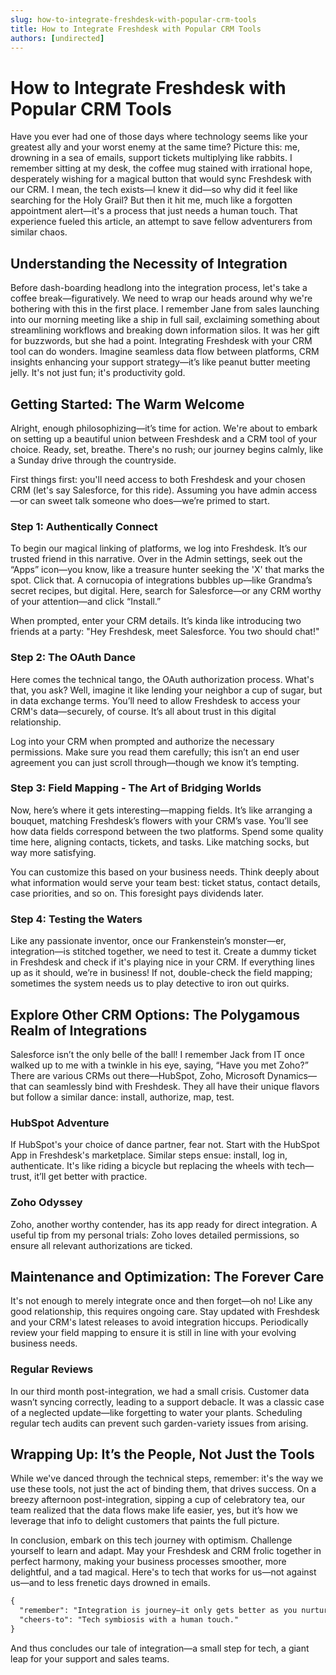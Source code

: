 ```yaml
---
slug: how-to-integrate-freshdesk-with-popular-crm-tools
title: How to Integrate Freshdesk with Popular CRM Tools
authors: [undirected]
---
```



# How to Integrate Freshdesk with Popular CRM Tools

Have you ever had one of those days where technology seems like your greatest ally and your worst enemy at the same time? Picture this: me, drowning in a sea of emails, support tickets multiplying like rabbits. I remember sitting at my desk, the coffee mug stained with irrational hope, desperately wishing for a magical button that would sync Freshdesk with our CRM. I mean, the tech exists—I knew it did—so why did it feel like searching for the Holy Grail? But then it hit me, much like a forgotten appointment alert—it's a process that just needs a human touch. That experience fueled this article, an attempt to save fellow adventurers from similar chaos.

## Understanding the Necessity of Integration

Before dash-boarding headlong into the integration process, let's take a coffee break—figuratively. We need to wrap our heads around why we're bothering with this in the first place. I remember Jane from sales launching into our morning meeting like a ship in full sail, exclaiming something about streamlining workflows and breaking down information silos. It was her gift for buzzwords, but she had a point. Integrating Freshdesk with your CRM tool can do wonders. Imagine seamless data flow between platforms, CRM insights enhancing your support strategy—it’s like peanut butter meeting jelly. It's not just fun; it's productivity gold. 

## Getting Started: The Warm Welcome

Alright, enough philosophizing—it’s time for action. We're about to embark on setting up a beautiful union between Freshdesk and a CRM tool of your choice. Ready, set, breathe. There's no rush; our journey begins calmly, like a Sunday drive through the countryside.

First things first: you'll need access to both Freshdesk and your chosen CRM (let's say Salesforce, for this ride). Assuming you have admin access—or can sweet talk someone who does—we’re primed to start.

### Step 1: Authentically Connect

To begin our magical linking of platforms, we log into Freshdesk. It’s our trusted friend in this narrative. Over in the Admin settings, seek out the “Apps” icon—you know, like a treasure hunter seeking the 'X' that marks the spot. Click that. A cornucopia of integrations bubbles up—like Grandma’s secret recipes, but digital. Here, search for Salesforce—or any CRM worthy of your attention—and click “Install.”

When prompted, enter your CRM details. It’s kinda like introducing two friends at a party: "Hey Freshdesk, meet Salesforce. You two should chat!"

### Step 2: The OAuth Dance

Here comes the technical tango, the OAuth authorization process. What's that, you ask? Well, imagine it like lending your neighbor a cup of sugar, but in data exchange terms. You’ll need to allow Freshdesk to access your CRM's data—securely, of course. It’s all about trust in this digital relationship.

Log into your CRM when prompted and authorize the necessary permissions. Make sure you read them carefully; this isn’t an end user agreement you can just scroll through—though we know it’s tempting.

### Step 3: Field Mapping - The Art of Bridging Worlds

Now, here’s where it gets interesting—mapping fields. It’s like arranging a bouquet, matching Freshdesk’s flowers with your CRM’s vase. You’ll see how data fields correspond between the two platforms. Spend some quality time here, aligning contacts, tickets, and tasks. Like matching socks, but way more satisfying.

You can customize this based on your business needs. Think deeply about what information would serve your team best: ticket status, contact details, case priorities, and so on. This foresight pays dividends later.

### Step 4: Testing the Waters

Like any passionate inventor, once our Frankenstein’s monster—er, integration—is stitched together, we need to test it. Create a dummy ticket in Freshdesk and check if it's playing nice in your CRM. If everything lines up as it should, we’re in business! If not, double-check the field mapping; sometimes the system needs us to play detective to iron out quirks.

## Explore Other CRM Options: The Polygamous Realm of Integrations

Salesforce isn’t the only belle of the ball! I remember Jack from IT once walked up to me with a twinkle in his eye, saying, “Have you met Zoho?” There are various CRMs out there—HubSpot, Zoho, Microsoft Dynamics—that can seamlessly bind with Freshdesk. They all have their unique flavors but follow a similar dance: install, authorize, map, test. 

### HubSpot Adventure

If HubSpot's your choice of dance partner, fear not. Start with the HubSpot App in Freshdesk's marketplace. Similar steps ensue: install, log in, authenticate. It's like riding a bicycle but replacing the wheels with tech—trust, it’ll get better with practice.

### Zoho Odyssey

Zoho, another worthy contender, has its app ready for direct integration. A useful tip from my personal trials: Zoho loves detailed permissions, so ensure all relevant authorizations are ticked.

## Maintenance and Optimization: The Forever Care

It's not enough to merely integrate once and then forget—oh no! Like any good relationship, this requires ongoing care. Stay updated with Freshdesk and your CRM's latest releases to avoid integration hiccups. Periodically review your field mapping to ensure it is still in line with your evolving business needs.

### Regular Reviews

In our third month post-integration, we had a small crisis. Customer data wasn’t syncing correctly, leading to a support debacle. It was a classic case of a neglected update—like forgetting to water your plants. Scheduling regular tech audits can prevent such garden-variety issues from arising.

## Wrapping Up: It’s the People, Not Just the Tools

While we've danced through the technical steps, remember: it's the way we use these tools, not just the act of binding them, that drives success. On a breezy afternoon post-integration, sipping a cup of celebratory tea, our team realized that the data flows make life easier, yes, but it’s how we leverage that info to delight customers that paints the full picture.

In conclusion, embark on this tech journey with optimism. Challenge yourself to learn and adapt. May your Freshdesk and CRM frolic together in perfect harmony, making your business processes smoother, more delightful, and a tad magical. Here's to tech that works for us—not against us—and to less frenetic days drowned in emails.

```markdown
{
  "remember": "Integration is journey—it only gets better as you nurture it.",
  "cheers-to": "Tech symbiosis with a human touch."
}
```

And thus concludes our tale of integration—a small step for tech, a giant leap for your support and sales teams.